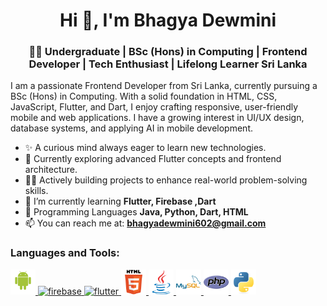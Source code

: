<h1 align="center">Hi 👋, I'm Bhagya Dewmini</h1>
<h3 align="center"> 👩‍💻 Undergraduate | BSc (Hons) in Computing | Frontend Developer | Tech Enthusiast | Lifelong Learner Sri Lanka</h3>

I am a passionate Frontend Developer from Sri Lanka, currently pursuing a BSc (Hons) in Computing. With a solid foundation in HTML, CSS, JavaScript, Flutter, and Dart, I enjoy crafting responsive, user-friendly mobile and web applications. I have a growing interest in UI/UX design, database systems, and applying AI in mobile development.

- ✨ A curious mind always eager to learn new technologies.
- 🌱 Currently exploring advanced Flutter concepts and frontend architecture.
- 👩‍💻 Actively building projects to enhance real-world problem-solving skills.
- 🌱 I’m currently learning **Flutter, Firebase ,Dart**
- 🚀 Programming Languages **Java, Python, Dart, HTML**
- 📫 You can reach me at: **bhagyadewmini602@gmail.com**

<h3 align="left">Languages and Tools:</h3>
<p align="left"> <a href="https://developer.android.com" target="_blank" rel="noreferrer"> <img src="https://raw.githubusercontent.com/devicons/devicon/master/icons/android/android-original-wordmark.svg" alt="android" width="40" height="40"/> </a> <a href="https://firebase.google.com/" target="_blank" rel="noreferrer"> <img src="https://www.vectorlogo.zone/logos/firebase/firebase-icon.svg" alt="firebase" width="40" height="40"/> </a> <a href="https://flutter.dev" target="_blank" rel="noreferrer"> <img src="https://www.vectorlogo.zone/logos/flutterio/flutterio-icon.svg" alt="flutter" width="40" height="40"/> </a> <a href="https://www.w3.org/html/" target="_blank" rel="noreferrer"> <img src="https://raw.githubusercontent.com/devicons/devicon/master/icons/html5/html5-original-wordmark.svg" alt="html5" width="40" height="40"/> </a> <a href="https://www.java.com" target="_blank" rel="noreferrer"> <img src="https://raw.githubusercontent.com/devicons/devicon/master/icons/java/java-original.svg" alt="java" width="40" height="40"/> </a> <a href="https://www.mysql.com/" target="_blank" rel="noreferrer"> <img src="https://raw.githubusercontent.com/devicons/devicon/master/icons/mysql/mysql-original-wordmark.svg" alt="mysql" width="40" height="40"/> </a> <a href="https://www.php.net" target="_blank" rel="noreferrer"> <img src="https://raw.githubusercontent.com/devicons/devicon/master/icons/php/php-original.svg" alt="php" width="40" height="40"/> </a> <a href="https://www.python.org" target="_blank" rel="noreferrer"> <img src="https://raw.githubusercontent.com/devicons/devicon/master/icons/python/python-original.svg" alt="python" width="40" height="40"/> </a> </p>

